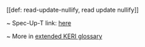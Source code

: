 [[def: read-update-nullify, read update nullify]]

~ Spec-Up-T link: <a href='https://weboftrust.github.io/WOT-terms/docs/glossary/read-update-nullify'>here</a>

~ More in <a href="https://weboftrust.github.io/WOT-terms/docs/glossary/read-update-nullify">extended KERI glossary</a>
